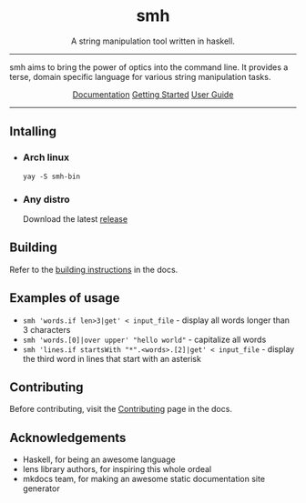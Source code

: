 <h1 align="center">
    smh
</h1>

<p align="center">
    A string manipulation tool written in haskell.
</p>

---

smh aims to bring the power of optics into the command line. It provides a terse, domain specific language for various string manipulation tasks.

<div align="center">
    <a href="https://danryba253.github.io/smh-docs">Documentation</a>
    <a href="https://danryba253.github.io/smh-docs/getting-started">Getting Started</a>
    <a href="https://danryba253.github.io/smh-docs/user-guide">User Guide</a>
</div>

---

<h2>Intalling</h2>

* <h3>Arch linux</h3>

    `yay -S smh-bin`

* <h3>Any distro</h3>

    Download the latest [release](https://github.com/DanRyba253/smh/releases/latest)

<h2>Building</h2>

Refer to the [building instructions](https://danryba253.github.io/smh-docs/getting-started/#building) in the docs.

<h2>Examples of usage</h2>

* `smh 'words.if len>3|get' < input_file` - display all words longer than 3 characters   
* `smh 'words.[0]|over upper' "hello world"` - capitalize all words  
* `smh 'lines.if startsWith "*".<words>.[2]|get' < input_file` - display the third word in lines that start with an asterisk

<h2>Contributing</h2>

Before contributing, visit the [Contributing](https://danryba253.github.io/smh-docs/contributing/) page in the docs.

<h2>Acknowledgements</h2>

* Haskell, for being an awesome language
* lens library authors, for inspiring this whole ordeal
* mkdocs team, for making an awesome static documentation site generator

